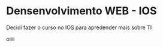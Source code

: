 # Densenvolvimento WEB - IOS
<p>Decidi fazer o curso no IOS para apredender mais sobre TI</p>

<p> oiiii </p>
